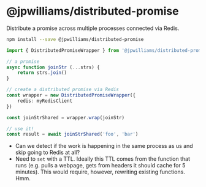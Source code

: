 # @jpwilliams/distributed-promise

Distribute a promise across multiple processes connected via Redis.

``` sh
npm install --save @jpwilliams/distributed-promise
```

``` ts
import { DistributedPromiseWrapper } from '@jpwilliams/distributed-promise'

// a promise
async function joinStr (...strs) {
	return strs.join()
}

// create a distributed promise via Redis
const wrapper = new DistributedPromiseWrapper({
	redis: myRedisClient
})

const joinStrShared = wrapper.wrap(joinStr)

// use it!
const result = await joinStrShared('foo', 'bar')
```

- Can we detect if the work is happening in the same process as us and skip going to Redis at all?
- Need to `set` with a TTL. Ideally this TTL comes from the function that runs (e.g. pulls a webpage, gets from headers it should cache for 5 minutes). This would require, however, rewriting existing functions. Hmm.
